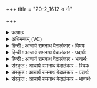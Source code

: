 +++
title = "20-2_1612 स नो"

+++
<details><summary>पदपाठः</summary>

सः꣢। नः꣣। हरीणाम्। पते। इ꣡न्दो꣢꣯। दे꣣व꣡प्स꣢रस्तमः। दे꣣व꣢। प्स꣣रस्तमः। स꣡खा꣢꣯। स। खा꣣। इव। स꣡ख्ये꣢꣯। स। ख्ये꣣। न꣡र्यः꣢꣯। रु꣣चे꣢। भ꣣व। १६१२।
</details>

<details><summary>अधिमन्त्रम् (VC)</summary>

- पवमानः सोमः
- पर्वतनारदौ
- उष्णिक्
- ऋषभः
</details>

<details><summary>हिन्दी : आचार्य रामनाथ वेदालंकार - विषयः</summary>

अगले मन्त्र में जीवात्मा और परमात्मा से प्रार्थना करते हैं।
</details>

<details><summary>हिन्दी : आचार्य रामनाथ वेदालंकार - पदार्थः</summary>

पदार्थान्वय -  हे (हरीणां पते) इन्द्रियों के अथवा आकर्षणगुणयुक्त सूर्य, चन्द्र, भूममण्डल आदियों के स्वामिन्, (इन्दो) तेजस्वी जीवात्मन् वा परमात्मन् ! (देवप्सरस्तमः) देहस्थ, मन, बुद्धि आदि देवों को वा ब्रह्माण्डस्थ सूर्य, चन्द्र आदि देवों को अतिशय रूप देनेवाला, (नर्यः) मनुष्यों का हितकर्ता (सः) वह तू (नः) हमें (रुचे) तेज देने के लिए (भव) हो, (सख्ये) मित्र को (सखा इव) मित्र जैसे तेज देता है ॥२॥ यहाँ उपमालङ्कार है ॥२॥
</details>

<details><summary>हिन्दी : आचार्य रामनाथ वेदालंकार - भावार्थः</summary>

भावार्थ -  जीवात्मा जैसे शरीर में स्थित सब मन,बुद्धि,प्राण आदियों को अपने-अपने कर्म में सञ्चालित करता हुआ और उन्हें शक्ति देता हुआ शरीर का सम्राट् होता है,वैसे ही परमेश्वर ब्रह्माण्ड में स्थित सूर्य,चाँद,नक्षत्र आदियों को सञ्चालित करता हुआ और उन्हें शक्ति देता हुआ ब्रह्माण्ड का सम्राट् होता है ॥२॥
</details>

<details><summary>संस्कृत : आचार्य रामनाथ वेदालंकार - विषयः</summary>

अथ पुनरपि जीवात्मा परमात्मा च प्रार्थ्यते।
</details>

<details><summary>संस्कृत : आचार्य रामनाथ वेदालंकार - पदार्थः</summary>

पदार्थान्वय -  हे (हरीणां पते) इन्द्रियाणाम् आकर्षणगुणयुक्तानां सूर्यचन्द्रभूमण्डलादीनां वा स्वामिन्, (इन्दो) तेजस्विन् जीवात्मन् परमात्मन् वा ! (देवप्सरस्तमः) देवेषु मनोबुद्धीन्द्रियादिषु सूर्यचन्द्रादिषु वा प्सरो रूपं यस्य स देवप्सराः अतिशयेन देवप्सराः देवप्सरस्तमः, देहस्थेभ्यो ब्रह्माण्डस्थेभ्यो वा देवेभ्योऽतिशयेन तत्तच्छक्तिप्रदाता। [प्सरः इति रूपनाम। निघं० ३।७।] (नर्यः) नृभ्यो हितः (सः) असौ त्वम् (नः) अस्माकम् (रुचे) तेजसे (भव) जायस्व। कथमिव ? (सख्ये) सुहृदे (सखा इव) सुहृद् यथा तेजः प्रयच्छति तद्वत् ॥२॥ अत्रोपमालङ्कारः ॥२॥
</details>

<details><summary>संस्कृत : आचार्य रामनाथ वेदालंकार - भावार्थः</summary>

भावार्थ -  जीवात्मा यथा शरीरस्थान् सर्वान् मनोबुद्धिप्राणादीन् स्वस्वकर्मणि सञ्चालयन् तेभ्यः शक्तिं च प्रयच्छन् देहस्य सम्राड् भवति तथा परमेश्वरो ब्रह्माण्डस्थान् सर्वान् सूर्यचन्द्रनक्षत्रादीन् सञ्चालयन् तेभ्यः शक्तिं च प्रयच्छन् ब्रह्माण्डस्य सम्राड् भवति ॥२॥
</details>